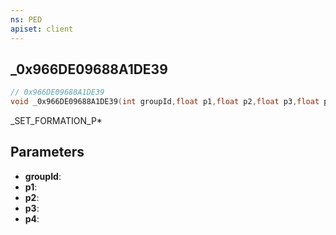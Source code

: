 ```yaml
---
ns: PED
apiset: client
---
```

## _0x966DE09688A1DE39

```c
// 0x966DE09688A1DE39
void _0x966DE09688A1DE39(int groupId,float p1,float p2,float p3,float p4);
```

_SET_FORMATION_P*

## Parameters
* **groupId**:
* **p1**:
* **p2**:
* **p3**:
* **p4**: